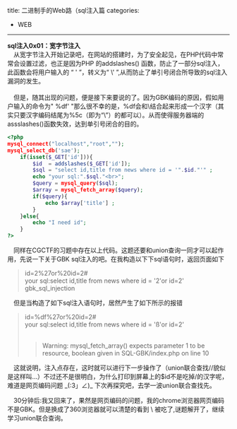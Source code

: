 title: 二进制手的Web路（sql注入篇
categories:
- WEB
---
**sql注入0x01：宽字节注入**</br>&ensp;&ensp;从宽字节注入开始记录吧，在网站的搭建时，为了安全起见，在PHP代码中常常会设置过滤，也正是因为PHP 的addslashes() 函数，防止了一部分sql注入，此函数会将用户输入的 “  ' ”，转义为“ \\' ”,从而防止了单引号闭合所导致的sql注入漏洞的发生。</br></br>
&ensp;&ensp;但是，随其出现的问题，便是接下来要说的了。因为GBK编码的原因，假如用户输入的命令为" %df' "那么很不幸的是，%df会和\结合起来形成一个汉字（其实只要汉字编码结尾为%5c（即为“\”）的都可以）。从而使得服务器端的assslashes()函数失效，达到单引号闭合的目的。</br>
```php
<?php
mysql_connect("localhost","root","");
mysql_select_db('sae');
	if(isset($_GET['id'])){
		$id  = addslashes($_GET['id']);
		$sql = "select id,title from news where id = '".$id."'" ;
		echo "your sql:".$sql."<br>";
        $query = mysql_query($sql);
        $array = mysql_fetch_array($query);
        if($query){
            echo $array['title'] ;
        }
	}else{
        echo "I need id";
    }
?>
```
&ensp;&ensp;同样在CGCTF的习题中存在以上代码。这题还要和union查询一同才可以起作用，先说一下关于GBK sql注入的吧。在我构造以下下sql语句时，返回页面如下</br>
>id=2%27or%20id=2#</br>
your sql:select id,title from news where id = '2\'or id=2'</br>gbk_sql_injection

&ensp;&ensp;但是当构造了如下sql注入语句时，居然产生了如下所示的报错
>id=%df%27or%20id=2# </br>your sql:select id,title from news where id = 'ß\'or id=2'</br></br>
>>Warning: mysql_fetch_array() expects parameter 1 to be resource, boolean given in SQL-GBK/index.php on line 10

&ensp;&ensp;这就说明，注入点存在，这时就可以进行下一步操作了（union联合查找//貌似是这样叫...）不过还不是很明白，为什么打印到屏幕上的$id不是吃掉/的汉字呢，难道是网页编码问题  \_(:3」∠)_ 下次再探究吧，去学一波union联合查找先。

&ensp;&ensp;30分钟后:我又回来了，果然是网页编码的问题，我的chrome浏览器网页编码不是GBK。但是换成了360浏览器就可以清楚的看到 \ 被吃了,谜题解开了，继续学习union联合查询。